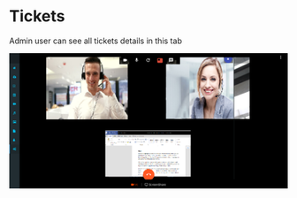 # Tickets

Admin user can see all tickets details in this tab

![](../../.gitbook/assets/image%20%2891%29.png)


